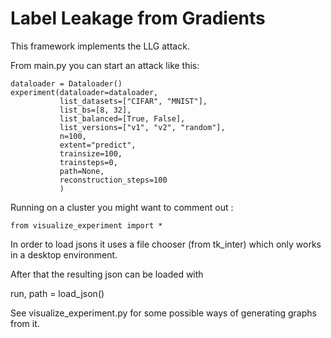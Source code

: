 # Label Leakage from Gradients

This framework implements the LLG attack.

From main.py you can start an attack like this:


    dataloader = Dataloader()
    experiment(dataloader=dataloader,
               list_datasets=["CIFAR", "MNIST"],
               list_bs=[8, 32],
               list_balanced=[True, False],
               list_versions=["v1", "v2", "random"],
               n=100,
               extent="predict",
               trainsize=100,
               trainsteps=0,
               path=None,
               reconstruction_steps=100
               )

Running on a cluster you might want to comment out :

    from visualize_experiment import *

In order to load jsons it uses a file chooser (from tk_inter) which only works in a desktop environment.

After that the resulting json can be loaded with

run, path = load_json()

See visualize_experiment.py for some possible ways of generating graphs from it.

